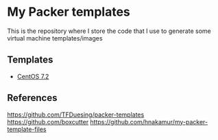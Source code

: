 # My Packer templates
This is the repository where I store the code that I use to generate some virtual machine templates/images

## Templates
- [CentOS 7.2](../tree/master/centos-7.2)

## References
https://github.com/TFDuesing/packer-templates
https://github.com/boxcutter
https://github.com/hnakamur/my-packer-template-files
